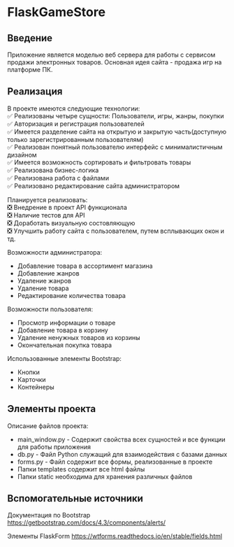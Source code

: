 # FlaskGameStore
Введение
--------
Приложение является моделью веб сервера для работы с сервисом продажи электронных товаров.
Основная идея сайта - продажа игр на платформе ПК.

Реализация
----------
В проекте имеются следующие технологии:  
:white_check_mark: Реализованы четыре сущности: Пользователи, игры, жанры, покупки  
:white_check_mark: Авторизация и регистрация пользователей  
:white_check_mark: Имеется разделение сайта на открытую и закрытую часть(доступную только зарегистрированным пользователям)  
:white_check_mark: Реализован понятный пользователю интерфейс с минималистичным дизайном  
:white_check_mark: Имеется возможность сортировать и фильтровать товары  
:white_check_mark: Реализована бизнес-логика  
:white_check_mark: Реализована работа с файлами  
:white_check_mark: Реализовано редактирование сайта администратором  

Планируется реализовать:  
:negative_squared_cross_mark: Внедрение в проект API функционала  
:negative_squared_cross_mark: Наличие тестов для API  
:negative_squared_cross_mark: Доработать визуальную состовляющую  
:negative_squared_cross_mark: Улучшить работу сайта с пользователем, путем всплывающих окон и тд.  

Возможности администратора:
* Добавление товара в ассортимент магазина
* Добавление жанров
* Удаление жанров
* Удаление товара
* Редактирование количества товара

Возможности пользователя:
* Просмотр информации о товаре
* Добавление товара в корзину
* Удаление ненужных товаров из корзины
* Окончательная покупка товара

Использованные элементы Bootstrap:
* Кнопки
* Карточки
* Контейнеры

Элементы проекта
----------------
Описание файлов проекта:
* main_window.py - Содержит свойства всех сущностей и все функции для работы приложения
* db.py - Файл Python служащий для взаимодействия с базами данных
* forms.py - Файл содержит все формы, реализованные в проекте
* Папки templates содержит все html файлы
* Папки static необходима для хранения различных файлов

Вспомогательные источники
---------------------
Документация по Bootstrap https://getbootstrap.com/docs/4.3/components/alerts/

Элементы FlaskForm https://wtforms.readthedocs.io/en/stable/fields.html
